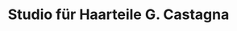 ---
title: "Studio für Haarteile G. Castagna"
url: /wuppertal/studio-fuer-haarteile-g-castagna/
shop: Friseur
---